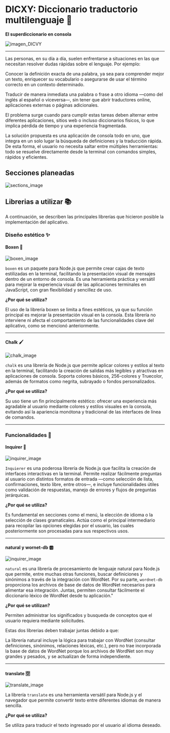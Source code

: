 # DICXY: Diccionario traductorio multilenguaje 📖

**El superdiccionario en consola**

![imagen_DICVY](./Readme_images/console-dictionary_logo.png)

<hr>

Las personas, en su día a día, suelen enfrentarse a situaciones en las que necesitan resolver dudas rápidas sobre el lenguaje.
Por ejemplo:

Conocer la definición exacta de una palabra, ya sea para comprender mejor un texto, enriquecer su vocabulario o asegurarse de usar el término correcto en un contexto determinado.

Traducir de manera inmediata una palabra o frase a otro idioma —como del inglés al español o viceversa—, sin tener que abrir traductores online, aplicaciones externas o páginas adicionales.

El problema surge cuando para cumplir estas tareas deben alternar entre diferentes aplicaciones, sitios web o incluso diccionarios físicos, lo que implica pérdida de tiempo y una experiencia fragmentada.

La solución propuesta es una aplicación de consola todo en uno, que integra en un solo lugar la búsqueda de definiciones y la traducción rápida. De esta forma, el usuario no necesita saltar entre múltiples herramientas: todo se resuelve directamente desde la terminal con comandos simples, rápidos y eficientes.

## Secciones planeadas

![sections_image](./Readme_images/sections_image.png)

## Librerias a utilizar 📚

A continuación, se describen las principales librerías que hicieron posible la implementación del aplicativo.

### Diseño estético ✨

#### Boxen 🧰

![boxen_image](./Readme_images/boxen_image.png)

`boxen` es un paquete para Node.js que permite crear cajas de texto estilizadas en la terminal, facilitando la presentación visual de mensajes dentro de un entorno de consola. Es una herramienta práctica y versátil para mejorar la experiencia visual de las aplicaciones terminales en JavaScript, con gran flexibilidad y sencillez de uso.

**¿Por qué se utiliza?**

El uso de la librería boxen se limita a fines estéticos, ya que su función principal es mejorar la presentación visual en la consola. Esta librería no interviene ni afecta el comportamiento de las funcionalidades clave del aplicativo, como se mencionó anteriormente.

<hr>

#### Chalk 🖌️

![chalk_image](./Readme_images/chalk_image.png)

`chalk` es una librería de Node.js que permite aplicar colores y estilos al texto en la terminal, facilitando la creación de salidas más legibles y atractivas en aplicaciones de consola. Soporta colores básicos, 256-colores y Truecolor, además de formatos como negrita, subrayado o fondos personalizados.

**¿Por qué se utiliza?**

Su uso tiene un fin principalmente estético: ofrecer una experiencia más agradable al usuario mediante colores y estilos visuales en la consola, evitando así la apariencia monótona y tradicional de las interfaces de línea de comandos.

<hr>

### Funcionalidades 🛞

#### Inquirer 📲

![inquirer_image](./Readme_images/inquirer_image.png)

`Inquierer` es una poderosa librería de Node.js que facilita la creación de interfaces interactivas en la terminal. Permite realizar fácilmente preguntas al usuario con distintos formatos de entrada —como selección de lista, confirmaciones, texto libre, entre otros—, e incluye funcionalidades útiles como validación de respuestas, manejo de errores y flujos de preguntas jerárquicas.

**¿Por qué se utiliza?**

Es fundamental en secciones como el menú, la elección de idioma o la selección de clases gramaticales. Actúa como el principal intermediario para recopilar las opciones elegidas por el usuario, las cuales posteriormente son procesadas para sus respectivos usos.

<hr>

#### natural y wornet-db 🆎

![inquirer_image](./Readme_images/inquirer_image.png)

`natural` es una librería de procesamiento de lenguaje natural para Node.js que permite, entre muchas otras funciones, buscar definiciones y sinónimos a través de la integración con WordNet. Por su parte, `wordnet-db` proporciona los archivos de base de datos de WordNet necesarios para alimentar esa integración. Juntas, permiten consultar fácilmente el diccionario léxico de WordNet desde tu aplicación."

**¿Por qué se utilizan?**

Permiten administrar los significados y busqueda de conceptos que el usuario requiera mediante solicitudes.

Estas dos librerias deben trabajar juntas debido a que:

La librería natural incluye la lógica para trabajar con WordNet (consultar definiciones, sinónimos, relaciones léxicas, etc.), pero no trae incorporada la base de datos de WordNet porque los archivos de WordNet son muy grandes y pesados, y se actualizan de forma independiente.

<hr>

#### translate 🈳

![translate_image](./Readme_images/translate_image.png)

La librería `translate` es una herramienta versátil para Node.js y el navegador que permite convertir texto entre diferentes idiomas de manera sencilla.

**¿Por qué se utiliza?**

Se utiliza para traducir el texto ingresado por el usuario al idioma deseado.